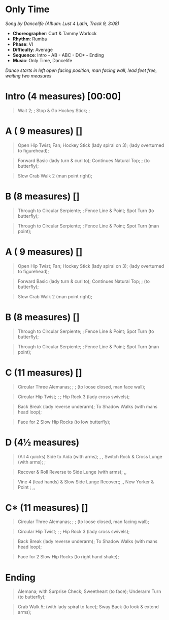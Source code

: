 # Only Time
*Song by Dancelife (Album: Lust 4 Latin, Track 9, 3:08)*

* **Choreographer**: Curt & Tammy Worlock
* **Rhythm**: Rumba
* **Phase**: VI
* **Difficulty**: Average
* **Sequence**: Intro - AB - ABC - DC* - Ending
* **Music**: Only Time, Dancelife

*Dance starts in left open facing position, man facing wall, lead feet free, waiting two measures*

# Intro (4 measures) [00:00]

> Wait 2; ; Stop & Go Hockey Stick; ;

# A ( 9 measures) []

> Open Hip Twist; Fan; Hockey Stick (lady spiral on 3); (lady overturned to figurehead);

> Forward Basic (lady turn & curl to); Continues Natural Top; ; (to butterfly);

> Slow Crab Walk 2 (man point right);

# B (8 measures) []

> Through to Circular Serpiente; ; Fence Line & Point; Spot Turn (to butterfly);

> Through to Circular Serpiente; ; Fence Line & Point; Spot Turn (man point);

# A ( 9 measures) []

> Open Hip Twist; Fan; Hockey Stick (lady spiral on 3); (lady overturned to figurehead);

> Forward Basic (lady turn & curl to); Continues Natural Top; ; (to butterfly);

> Slow Crab Walk 2 (man point right);

# B (8 measures) []

> Through to Circular Serpiente; ; Fence Line & Point; Spot Turn (to butterfly);

> Through to Circular Serpiente; ; Fence Line & Point; Spot Turn (man point);

# C (11 measures) []

> Circular Three Alemanas; ; ; (to loose closed, man face wall);

> Circular Hip Twist; ; ; Hip Rock 3 (lady cross swivels);

> Back Break (lady reverse underarm); To Shadow Walks (with mans head loop);

> Face for 2 Slow Hip Rocks (to low butterfly);

# D (4½ measures)

> (All 4 quicks) Side to Aida (with arms); , , Switch Rock & Cross Lunge (with arms); ;

> Recover & Roll Reverse to Side Lunge (with arms); ,,

> Vine 4 (lead hands) & Slow Side Lunge Recover;; ,, New Yorker & Point ; ,,

# C* (11 measures) []

> Circular Three Alemanas; ; ; (to loose closed, man facing wall);

> Circular Hip Twist; ; ; Hip Rock 3 (lady cross swivels);

> Back Break (lady reverse underarm); To Shadow Walks (with mans head loop);

> Face for 2 Slow Hip Rocks (to right hand shake);

# Ending

> Alemana; with Surprise Check; Sweetheart (to face); Underarm Turn (to butterfly);

> Crab Walk 5; (with lady spiral to face); Sway Back (to look & extend arms);

